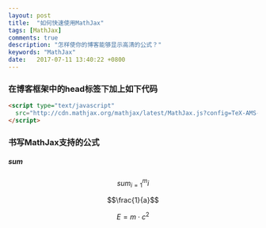 ```yaml
---
layout: post
title:  "如何快速使用MathJax"
tags: [MathJax]
comments: true
description: "怎样使你的博客能够显示高清的公式？"
keywords: "MathJax"
date:   2017-07-11 13:40:22 +0800
---
```

<script type="text/javascript"
  src="http://cdn.mathjax.org/mathjax/latest/MathJax.js?config=TeX-AMS-MML_HTMLorMML">
</script>

### 在博客框架中的head标签下加上如下代码

```html
<script type="text/javascript"
  src="http://cdn.mathjax.org/mathjax/latest/MathJax.js?config=TeX-AMS-MML_HTMLorMML">
</script>
```


### 书写MathJax支持的公式

##### sum 
$$sum_{i=1}^{m} i$$

$$\frac{1}{a}$$

$$ E = m\cdot c^2 \label{eq:mc2}$$